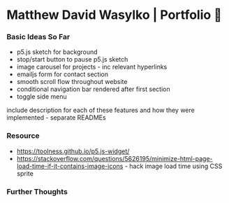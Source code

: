 # Matthew David Wasylko | Portfolio 🌊

### Basic Ideas So Far

<ul>
    <li>p5.js sketch for background</li>
    <li>stop/start button to pause p5.js sketch</li>
    <li>image carousel for projects - inc relevant hyperlinks</li>
    <li>emailjs form for contact section</li>
    <li>smooth scroll flow throughout website</li>
    <li>conditional navigation bar rendered after first section</li>
    <li>toggle side menu</li>
</ul>

include description for each of these features and how they were implemented - separate READMEs

### Resource

- https://toolness.github.io/p5.js-widget/
- https://stackoverflow.com/questions/5626195/minimize-html-page-load-time-if-it-contains-image-icons - hack image load time using CSS sprite

### Further Thoughts
